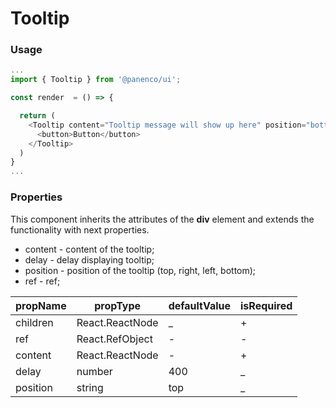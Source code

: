 # Tooltip

### Usage

```js
...
import { Tooltip } from '@panenco/ui';

const render  = () => {

  return (
    <Tooltip content="Tooltip message will show up here" position="bottom">
      <button>Button</button>
    </Tooltip>
  )
}
...
```

<!-- STORY -->

### Properties

This component inherits the attributes of the **div** element and extends the functionality with next properties.

- content - content of the tooltip;
- delay - delay displaying tooltip;
- position - position of the tooltip (top, right, left, bottom);
- ref - ref;

| propName | propType        | defaultValue | isRequired |
| -------- | --------------- | ------------ | ---------- |
| children | React.ReactNode | \_           | +          |
| ref      | React.RefObject | -            | -          |
| content  | React.ReactNode | -            | +          |
| delay    | number          | 400          | \_         |
| position | string          | top          | \_         |
